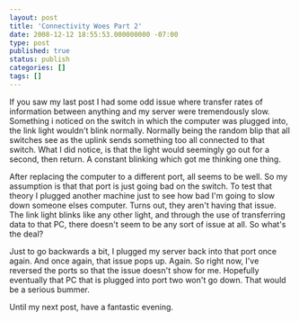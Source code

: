 ```yaml
---
layout: post
title: 'Connectivity Woes Part 2'
date: 2008-12-12 18:55:53.000000000 -07:00
type: post
published: true
status: publish
categories: []
tags: []
---
```

If you saw my last post I had some odd issue where transfer rates of information between anything and my server were tremendously slow.  Something i noticed on the switch in which the computer was plugged into, the link light wouldn't blink normally.  Normally being the random blip that all switches see as the uplink sends something too all connected to that switch.  What I did notice, is that the light would seemingly go out for a second, then return.  A constant blinking which got me thinking one thing.

After replacing the computer to a different port, all seems to be well.  So my assumption is that that port is just going bad on the switch.  To test that theory I plugged another machine just to see how bad I'm going to slow down someone elses computer.  Turns out, they aren't having that issue.  The link light blinks like any other light, and through the use of transferring data to that PC, there doesn't seem to be any sort of issue at all.  So what's the deal?

Just to go backwards a bit, I plugged my server back into that port once again.  And once again, that issue pops up.  Again.  So right now, I've reversed the ports so that the issue doesn't show for me.  Hopefully eventually that PC that is plugged into port two won't go down.  That would be a serious bummer.

Until my next post, have a fantastic evening.
